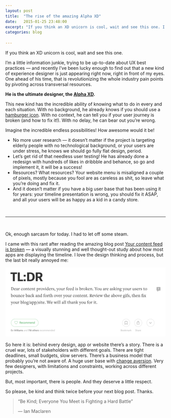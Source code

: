 ```yaml
---
layout: post
title:  "The rise of the amazing Alpha XD"
date:   2015-01-25 23:48:00
excerpt: "If you think an XD unicorn is cool, wait and see this one. I’m a little information junkie, trying to be up-to-date about UX best practices — and recently"
categories: blog

---
```


If you think an XD unicorn is cool, wait and see this one.

I’m a little information junkie, trying to be up-to-date about UX best practices — and recently I’ve been lucky enough to find out that a new kind of experience designer is just appearing right now, right in front of my eyes. One ahead of his time, that is revolutionizing the whole industry pain points by pivoting across transversal resources. 

**He is the ultimate designer, the [Alpha XD](http://en.wikipedia.org/wiki/Alpha_%28ethology%29).**

This new kind has the incredible ability of knowing what to do in every and each situation. With no background, he already knows if you should use a [hamburger icon](http://techcrunch.com/2014/05/24/before-the-hamburger-button-kills-you/). With no context, he can tell you if your user journey is broken (and how to fix it!). With no delay, he can bear out you’re wrong.

Imagine the incredible endless possibilities! How awesome would it be! 

* No more user research — it doesn’t matter if the project is targeting elderly people with no technological background, or your users are under stress, he knows we should go fully flat design, period.
* Let’s get rid of that needless user testing! He has already done a redesign with hundreds of likes in dribbble and behance, so go and implement it, it will be a success!
* Resources? What resources? Your website menu is misaligned a couple of pixels, mostly because you fool are as careless as shit, so leave what you’re doing and fix it.
* And it doesn’t matter if you have a big user base that has been using it for years: your timeline presentation is wrong, you should fix it ASAP, and all your users will be as happy as a kid in a candy store.

<br>

---
<br>

Ok, enough sarcasm for today. I had to let off some steam.

I came with this rant after reading the amazing blog post [Your content feed is broken](https://medium.com/@tyrale/your-content-feed-is-broken-f8c6576077c2) — a visually stunning and well thought-out study about how most apps are displaying the timeline. I love the design thinking and process, but the last bit really annoyed me:

<p><img class="full-width-image" src="/images/medium-post-your-content-feed-is-broken.png" /></p>

So here it is: behind every design, app or website there’s a story. There is a cruel war, lots of stakeholders with different goals. There are tight deadlines, small budgets, slow servers. There’s a business model that probably you’re not aware of. A huge user base with [change aversion](https://www.gv.com/lib/change-aversion-why-users-hate-what-you-launched-and-what-to-do-about-it). Very few designers, with limitations and constraints, working across different projects. 

But, most important, there is people. And they deserve a little respect.

So please, be kind and think twice before your next blog post. Thanks.

> “Be Kind; Everyone You Meet is Fighting a Hard Battle”
> 
> — Ian Maclaren
